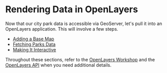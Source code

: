 # Rendering Data in OpenLayers

Now that our city park data is accessible via GeoServer, let's pull it into an OpenLayers application. This will involve a few steps.

* [Adding a Base Map](/rendering-data-in-openlayers/adding-a-base-map.md)
* [Fetching Parks Data](/rendering-data-in-openlayers/fetching-parks-data.md)
* [Making It Interactive](/rendering-data-in-openlayers/making-it-interactive.md)

Throughout these sections, refer to the [OpenLayers Workshop](https://openlayers.org/workshop/en/) and the [OpenLayers API](http://openlayers.org/en/latest/apidoc/index.html) when you need additional details.

